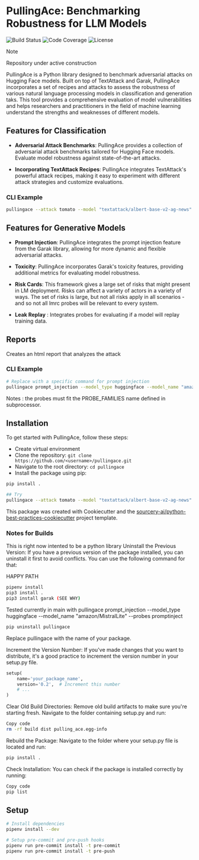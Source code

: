 # PullingAce: Benchmarking Robustness for LLM Models

![Build Status](https://img.shields.io/badge/build-passing-brightgreen)
![Code Coverage](https://img.shields.io/badge/coverage-100%25-brightgreen)
![License](https://img.shields.io/badge/license-MIT-blue)

> [!NOTE]
> Repository under active construction

PullingAce is a Python library designed to benchmark adversarial attacks on Hugging Face models. Built on top of TextAttack and Garak, PullingAce incorporates a set of recipes and attacks to assess the robustness of various natural language processing models in classification and generation taks. This tool provides a comprehensive evaluation of model vulnerabilities and helps researchers and practitioners in the field of machine learning understand the strengths and weaknesses of different models.

## Features for Classification

- **Adversarial Attack Benchmarks**: PullingAce provides a collection of adversarial attack benchmarks tailored for Hugging Face models. Evaluate model robustness against state-of-the-art attacks.

- **Incorporating TextAttack Recipes**: PullingAce integrates TextAttack's powerful attack recipes, making it easy to experiment with different attack strategies and customize evaluations.

### CLI Example
```bash
pullingace --attack tomato --model "textattack/albert-base-v2-ag-news" --dataset "ag_news" --num-examples 10
```


## Features for Generative Models

- **Prompt Injection**: PullingAce integrates the prompt injection feature from the Garak library, allowing for more dynamic and flexible adversarial attacks.

- **Toxicity**: PullingAce incorporates Garak's toxicity features, providing additional metrics for evaluating model robustness.

- **Risk Cards**: This framework gives a large set of risks that might present in
LM deployment. Risks can affect a variety of actors in a variety
of ways. The set of risks is large, but not all risks apply in
all scenarios - and so not all lmrc probes will be relevant to 
every system.

- **Leak Replay** : Integrates probes for evaluating if a model will replay training data.

## Reports 

Creates an html report that analyzes the attack

### CLI Example
```bash
# Replace with a specific command for prompt injection
pullingace prompt_injection --model_type huggingface --model_name "amazon/MistralLite" --probes HijackHateHumans
```
Notes : the probes must fit the PROBE_FAMILIES name defined in subprocessor.

## Installation

To get started with PullingAce, follow these steps:

- Create virtual environment
- Clone the repository: `git clone https://github.com/<username>/pullingace.git`
- Navigate to the root directory: `cd pullingace`
- Install the package using pip:

```bash
pip install .

## Try
pullingace --attack tomato --model "textattack/albert-base-v2-ag-news" --dataset "ag_news" --num-examples 5

```

This package was created with Cookiecutter and the [sourcery-ai/python-best-practices-cookiecutter](https://github.com/sourcery-ai/python-best-practices-cookiecutter) project template.



### Notes for Builds

This is right now intented to be a python library 
Uninstall the Previous Version: If you have a previous version of the package installed, you can uninstall it first to avoid conflicts. You can use the following command for that:

HAPPY PATH 
```bash
pipenv install
pip3 install .
pip3 install garak (SEE WHY)
```
Tested currently in main with pullingace prompt_injection --model_type huggingface --model_name "amazon/MistralLite" --probes promptinject


```bash
pip uninstall pullingace
```
Replace  pullingace with the name of your package.

Increment the Version Number: If you've made changes that you want to distribute, it's a good practice to increment the version number in your setup.py file.

```python
setup(
    name='your_package_name',
    version='0.2',  # Increment this number
    # ...
)
```
Clear Old Build Directories: Remove old build artifacts to make sure you're starting fresh. Navigate to the folder containing setup.py and run:

```bash
Copy code
rm -rf build dist pulling_ace.egg-info
```


Rebuild the Package: Navigate to the folder where your setup.py file is located and run:

```bash
pip install .
```

Check Installation: You can check if the package is installed correctly by running:

```bash
Copy code
pip list
```

## Setup
```sh
# Install dependencies
pipenv install --dev

# Setup pre-commit and pre-push hooks
pipenv run pre-commit install -t pre-commit
pipenv run pre-commit install -t pre-push
